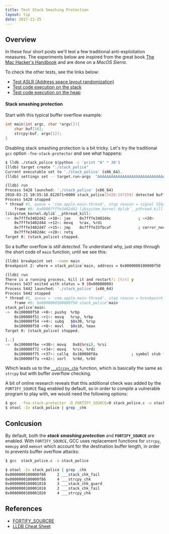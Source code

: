 ```yaml
---
title: Test Stack Smashing Protection
layout: tip
date: 2017-11-25
---
```


## Overview

In these four short posts we'll test a few traditional anti-exploitation measures. The experiments below are inspired from the great book [The Mac Hacker's Handbook](https://www.amazon.co.uk/Mac-Hackers-Handbook-Charlie-Miller/dp/0470395362) and are done on a _MacOS Sierra_.

To check the other tests, see the links below:
* [Test ASLR (Address space layout randomization)](http://craftware.xyz/tips/Test-ASLR.html)
* [Test code execution on the stack](http://craftware.xyz/tips/Stack-exec.html)
* [Test code execution on the heap](http://craftware.xyz/tips/Heap-exec.html)

#### Stack smashing protection

Start with this typical buffer overflow example:

```c
int main(int argc, char *argv[]){
    char buf[16];
    strcpy(buf, argv[1]);
}
```

Disabling stack smashing protection is a bit tricky. Let's try the traditional ```gcc``` option ```-fno-stack-protector``` and see what happens:

```bash
$ lldb ./stack_police $(python -c 'print "A" * 30')
(lldb) target create "./stack_police"
Current executable set to './stack_police' (x86_64).
(lldb) settings set -- target.run-args  "AAAAAAAAAAAAAAAAAAAAAAAAAAAAAA"

(lldb) run
Process 5428 launched: './stack_police' (x86_64)
2018-03-21 10:55:18.812671+0000 stack_police[5428:247259] detected buffer overflow
Process 5428 stopped
* thread #1, queue = 'com.apple.main-thread', stop reason = signal SIGABRT
    frame #0: 0x00007fffe3402d42 libsystem_kernel.dylib`__pthread_kill + 10
libsystem_kernel.dylib`__pthread_kill:
->  0x7fffe3402d42 <+10>: jae    0x7fffe3402d4c            ; <+20>
    0x7fffe3402d44 <+12>: movq   %rax, %rdi
    0x7fffe3402d47 <+15>: jmp    0x7fffe33fbcaf            ; cerror_nocancel
    0x7fffe3402d4c <+20>: retq
Target 0: (stack_police) stopped.
```

So a buffer overflow is _still detected_. To understand why, just step through the short code of ```main``` function, until we see this:

```bash
(lldb) breakpoint set --name main
Breakpoint 2: where = stack_police`main, address = 0x0000000100000f50

(lldb) run
There is a running process, kill it and restart?: [Y/n] y
Process 5437 exited with status = 9 (0x00000009)
Process 5442 launched: './stack_police' (x86_64)
Process 5442 stopped
* thread #1, queue = 'com.apple.main-thread', stop reason = breakpoint 2.1
    frame #0: 0x0000000100000f50 stack_police`main
stack_police`main:
->  0x100000f50 <+0>: pushq  %rbp
    0x100000f51 <+1>: movq   %rsp, %rbp
    0x100000f54 <+4>: subq   $0x30, %rsp
    0x100000f58 <+8>: movl   $0x10, %eax
Target 0: (stack_police) stopped.

[..]
->  0x100000f6e <+30>: movq   0x8(%rsi), %rsi
    0x100000f72 <+34>: movq   %rcx, %rdi
    0x100000f75 <+37>: callq  0x100000f8a               ; symbol stub for: __strcpy_chk
    0x100000f7a <+42>: xorl   %r8d, %r8d
```

Which leads us to the [```__strcpy_chk```](http://refspecs.linuxbase.org/LSB_4.1.0/LSB-Core-generic/LSB-Core-generic/libc---strcpy-chk-1.html) function, which is basically the same as ```strcpy``` but with buffer overflow checking. 

A bit of online research reveals that this additional check was added by the ```FORTIFY_SOURCE``` flag enabled by default, so in order to compile a vulnerable program to play with, we would need the following options:

```bash
$ gcc  -fno-stack-protector -D_FORTIFY_SOURCE=0 stack_police.c -o stack_police
$ otool -Iv stack_police | grep _chk
```

## Conlcusion

By default, both the **_stack smashing protection_** and **```FORTIFY_SOURCE```** are enabled. With ```FORTIFY_SOURCE```, GCC uses replacement functions for ```strcpy```, ```memcpy``` and ```memset``` which account for the destination buffer length, in order to prevents buffer overflow attacks:

```bash
$ gcc  stack_police.c -o stack_police

$ otool -Iv stack_police | grep _chk
0x0000000100000f80     2 ___stack_chk_fail
0x0000000100000f86     4 ___strcpy_chk
0x0000000100001010     3 ___stack_chk_guard
0x0000000100001018     2 ___stack_chk_fail
0x0000000100001020     4 ___strcpy_chk
```

## References
* [FORTIFY_SOURCRE](https://idea.popcount.org/2013-08-15-fortify_source/)
* [LLDB Cheat Sheet](https://www.nesono.com/sites/default/files/lldb%20cheat%20sheet.pdf)
